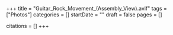 +++
title = "Guitar_Rock_Movement_(Assembly_View).avif"
tags = ["Photos"]
categories = []
startDate = ""
draft = false
pages = []

citations = []
+++
